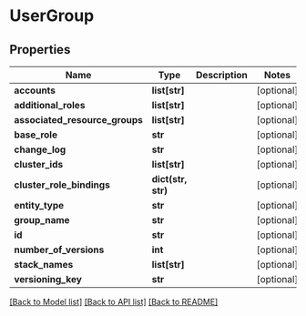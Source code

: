 # UserGroup

## Properties
Name | Type | Description | Notes
------------ | ------------- | ------------- | -------------
**accounts** | **list[str]** |  | [optional] 
**additional_roles** | **list[str]** |  | [optional] 
**associated_resource_groups** | **list[str]** |  | [optional] 
**base_role** | **str** |  | [optional] 
**change_log** | **str** |  | [optional] 
**cluster_ids** | **list[str]** |  | [optional] 
**cluster_role_bindings** | **dict(str, str)** |  | [optional] 
**entity_type** | **str** |  | [optional] 
**group_name** | **str** |  | [optional] 
**id** | **str** |  | [optional] 
**number_of_versions** | **int** |  | [optional] 
**stack_names** | **list[str]** |  | [optional] 
**versioning_key** | **str** |  | [optional] 

[[Back to Model list]](../README.md#documentation-for-models) [[Back to API list]](../README.md#documentation-for-api-endpoints) [[Back to README]](../README.md)

